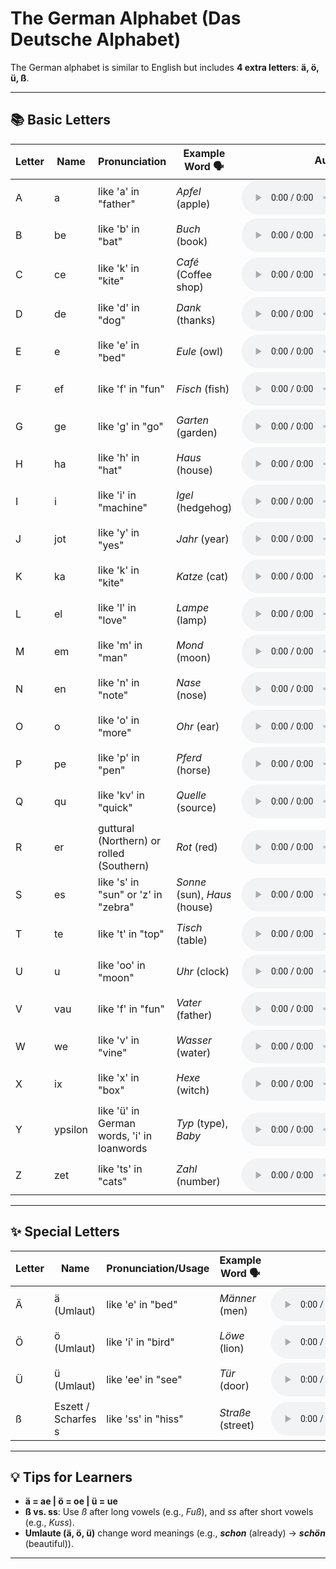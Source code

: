 # The German Alphabet (Das Deutsche Alphabet)
The German alphabet is similar to English but includes **4 extra letters**: **ä, ö, ü, ß**.

---

## 📚 Basic Letters

| Letter | Name  | Pronunciation                     | Example Word 🗣️ | Audio 🔊 |
|--------|-------|-----------------------------------|------------------|----------|
| A      | a     | like 'a' in "father"             | *Apfel* (apple)  | <audio controls controlslist="nodownload" src="../assets/audio/A.m4a"/>          |
| B      | be    | like 'b' in "bat"                | *Buch* (book)    | <audio controls controlslist="nodownload" src="../assets/audio/B.m4a"/>         |
| C      | ce    | like 'k' in "kite"               | *Café* (Coffee shop) | <audio controls controlslist="nodownload" src="../assets/audio/C.m4a"/>     |
| D      | de    | like 'd' in "dog"                | *Dank* (thanks)  | <audio controls controlslist="nodownload" src="../assets/audio/D.m4a"/>         |
| E      | e     | like 'e' in "bed"                | *Eule* (owl)     | <audio controls controlslist="nodownload" src="../assets/audio/E.m4a"/>         |
| F      | ef    | like 'f' in "fun"                | *Fisch* (fish)   | <audio controls controlslist="nodownload" src="../assets/audio/F.m4a"/>         |
| G      | ge    | like 'g' in "go"                 | *Garten* (garden)| <audio controls controlslist="nodownload" src="../assets/audio/G.m4a"/>         |
| H      | ha    | like 'h' in "hat"                | *Haus* (house)   | <audio controls controlslist="nodownload" src="../assets/audio/H.m4a"/>         |
| I      | i     | like 'i' in "machine"            | *Igel* (hedgehog)| <audio controls controlslist="nodownload" src="../assets/audio/I.m4a"/>         |
| J      | jot   | like 'y' in "yes"                | *Jahr* (year)    | <audio controls controlslist="nodownload" src="../assets/audio/J.m4a"/>         |
| K      | ka    | like 'k' in "kite"               | *Katze* (cat)    | <audio controls controlslist="nodownload" src="../assets/audio/K.m4a"/>         |
| L      | el    | like 'l' in "love"               | *Lampe* (lamp)   | <audio controls controlslist="nodownload" src="../assets/audio/L.m4a"/>         |
| M      | em    | like 'm' in "man"                | *Mond* (moon)    | <audio controls controlslist="nodownload" src="../assets/audio/M.m4a"/>         |
| N      | en    | like 'n' in "note"               | *Nase* (nose)    | <audio controls controlslist="nodownload" src="../assets/audio/N.m4a"/>         |
| O      | o     | like 'o' in "more"               | *Ohr* (ear)      | <audio controls controlslist="nodownload" src="../assets/audio/O.m4a"/>         |
| P      | pe    | like 'p' in "pen"                | *Pferd* (horse)  | <audio controls controlslist="nodownload" src="../assets/audio/P.m4a"/>         |
| Q      | qu    | like 'kv' in "quick"             | *Quelle* (source)| <audio controls controlslist="nodownload" src="../assets/audio/Q.m4a"/>         |
| R      | er    | guttural (Northern) or rolled (Southern) | *Rot* (red) | <audio controls controlslist="nodownload" src="../assets/audio/R.m4a"/>         |
| S      | es    | like 's' in "sun" or 'z' in "zebra" | *Sonne* (sun), *Haus* (house) | <audio controls controlslist="nodownload" src="../assets/audio/S.m4a"/>         |
| T      | te    | like 't' in "top"                | *Tisch* (table)  | <audio controls controlslist="nodownload" src="../assets/audio/T.m4a"/>         |
| U      | u     | like 'oo' in "moon"              | *Uhr* (clock)    | <audio controls controlslist="nodownload" src="../assets/audio/U.m4a"/>         |
| V      | vau   | like 'f' in "fun"                | *Vater* (father) | <audio controls controlslist="nodownload" src="../assets/audio/V.m4a"/>        |
| W      | we    | like 'v' in "vine"               | *Wasser* (water) | <audio controls controlslist="nodownload" src="../assets/audio/W.m4a"/>         |
| X      | ix    | like 'x' in "box"                | *Hexe* (witch)   | <audio controls controlslist="nodownload" src="../assets/audio/X.m4a"/>         |
| Y      | ypsilon | like 'ü' in German words, 'i' in loanwords | *Typ* (type), *Baby* | <audio controls controlslist="nodownload" src="../assets/audio/Y.m4a"/>         |
| Z      | zet   | like 'ts' in "cats"              | *Zahl* (number)  | <audio controls controlslist="nodownload" src="../assets/audio/Z.m4a"/>         |

---

## ✨ Special Letters

| Letter | Name          | Pronunciation/Usage          | Example Word 🗣️ | Audio 🔊 |
|--------|---------------|------------------------------|------------------|----------|
| Ä      | ä (Umlaut)    | like 'e' in "bed"            | *Männer* (men)  | <audio controls controlslist="nodownload" src="../assets/audio/Ä.m4a"/>         |
| Ö      | ö (Umlaut)    | like 'i' in "bird"           | *Löwe* (lion)    | <audio controls controlslist="nodownload" src="../assets/audio/Ö.m4a"/>         |
| Ü      | ü (Umlaut)    | like 'ee' in "see"           | *Tür* (door)     | <audio controls controlslist="nodownload" src="../assets/audio/Ü.m4a"/>         |
| ß      | Eszett / Scharfes s       | like 'ss' in "hiss"          | *Straße* (street)| <audio controls controlslist="nodownload" src="../assets/audio/ß.m4a"/>         |

---

## 💡 Tips for Learners
- **ä = ae | ö = oe |  ü = ue**
- **ß vs. ss**: Use *ß* after long vowels (e.g., *Fuß*), and *ss* after short vowels (e.g., *Kuss*).
- **Umlaute (ä, ö, ü)** change word meanings (e.g., ***schon*** (already) → ***schön*** (beautiful)).

---